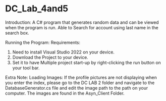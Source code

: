 # DC_Lab_4and5
Introduction:
A C# program that generates random data and can be viewed when the program is run. Able to Search for account using last name in the search box.

Running the Program:
Requirements:
1. Need to install Visual Studio 2022 on your device.
2. Download the Project to your device.
3. Set it to have Multiple project start-up by right-clicking the run button on your tool bar. 


Extra Note:
Loading Images:
If the profile pictures are not displaying when you enter the index, please go to the DC LAB 2 folder and navigate to the DatabaseGenerator.cs file 
and edit the image path to the path on your computer. The images are found in the Asyn_Client Folder.
